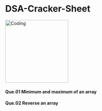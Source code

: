 # DSA-Cracker-Sheet

<img src="https://encrypted-tbn0.gstatic.com/images?q=tbn:ANd9GcQOSVtS3OcIM1tc3mq6vaDr2sNQnTa-IvD2KQ&usqp=CAU" alt="Coding" align="center" width="200">

<h4>Que.01 Minimum and maximum of an array</h4>
<h4>Que.02 Reverse an array</h4>
